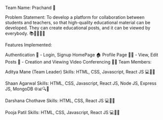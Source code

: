 Team Name: Prachand 🚀

Problem Statement: To develop a platform for collaboration between students and teachers, so that high-quality educational material can be developed. They can create educational posts, and it can be viewed by everybody. 📚👨‍🏫👩‍🎓

Features Implemented:

Authentication 🔐 - Login, Signup
HomePage 🏠
Profile Page 🧑‍💼 - View, Edit
Posts 📝 - Creation and Viewing
Video Conferencing 🎥📞
Team Members:

Aditya Mane (Team Leader)
Skills: HTML, CSS, Javascript, React JS 💻🎨📜

Shaan Agarwal
Skills: HTML, CSS, Javascript, React JS, Node JS, Express JS, MongoDB 🌐📊🔍📁

Darshana Chothave
Skills: HTML, CSS, React JS 💻🎨📜

Pooja Patil
Skills: HTML, CSS, Javascript, React JS 💻🎨📜